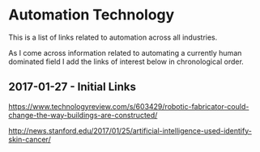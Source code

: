# Automation Technology

This is a list of links related to automation across all industries.

As I come across information related to automating a currently human dominated field I add the links of interest below in chronological order.

## 2017-01-27 - Initial Links

https://www.technologyreview.com/s/603429/robotic-fabricator-could-change-the-way-buildings-are-constructed/

http://news.stanford.edu/2017/01/25/artificial-intelligence-used-identify-skin-cancer/

